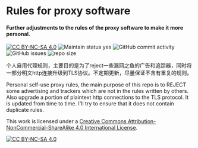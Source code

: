 # Rules for proxy software
#### Further adjustments to the rules of the proxy software to make it more personal.
 [![CC BY-NC-SA 4.0][cc-by-nc-sa-shield]][cc-by-nc-sa] ![Maintain status yes](https://img.shields.io/badge/Maintained%3F-yes-green.svg) ![GitHub commit activity](https://img.shields.io/github/commit-activity/m/MitaZ/Better_Filter) ![GitHub issues](https://img.shields.io/github/issues/MitaZ/Better_Filter) ![repo size](https://img.shields.io/github/repo-size/MitaZ/Better_Filter) 

个人自用代理规则，主要目的是为了reject一些漏网之鱼的广告和追踪器，同时将一部分明文http连接升级到TLS协议。不定期更新，尽量保证不含有重复的规则。

Personal self-use proxy rules, the main purpose of this repo is to REJECT some advertising and trackers which are not in the rules written by others. Also upgrade a portion of plaintext http connections to the TLS protocol. It is updated from time to time. I'll try to ensure that it does not contain duplicate rules.



This work is licensed under a
[Creative Commons Attribution-NonCommercial-ShareAlike 4.0 International License][cc-by-nc-sa].

[![CC BY-NC-SA 4.0][cc-by-nc-sa-image]][cc-by-nc-sa]

[cc-by-nc-sa]: http://creativecommons.org/licenses/by-nc-sa/4.0/
[cc-by-nc-sa-image]: https://licensebuttons.net/l/by-nc-sa/4.0/88x31.png
[cc-by-nc-sa-shield]: https://img.shields.io/badge/License-CC%20BY--NC--SA%204.0-lightgrey.svg
